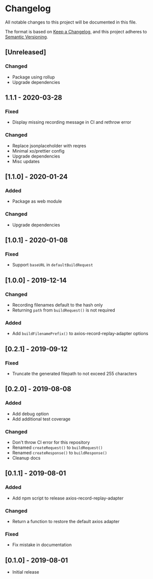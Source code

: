 # Changelog

All notable changes to this project will be documented in this file.

The format is based on [Keep a Changelog](https://keepachangelog.com/en/1.0.0/),
and this project adheres to [Semantic Versioning](https://semver.org/spec/v2.0.0.html).

## [Unreleased]

### Changed

- Package using rollup
- Upgrade dependencies

## 1.1.1 - 2020-03-28

### Fixed

- Display missing recording message in CI and rethrow error

### Changed

- Replace jsonplaceholder with reqres
- Minimal xo/prettier config
- Upgrade dependencies
- Misc updates

## [1.1.0] - 2020-01-24

### Added

- Package as web module

### Changed

- Upgrade dependencies

## [1.0.1] - 2020-01-08

### Fixed

- Support `baseURL` in `defaultBuildRequest`

## [1.0.0] - 2019-12-14

### Changed

- Recording filenames default to the hash only
- Returning `path` from `buildRequest()` is not required

### Added

- Add `buildFilenamePrefix()` to axios-record-replay-adapter options

## [0.2.1] - 2019-09-12

### Fixed

- Truncate the generated filepath to not exceed 255 characters

## [0.2.0] - 2019-08-08

### Added

- Add debug option
- Add additional test coverage

### Changed

- Don't throw CI error for this repository
- Renamed `createRequest()` to `buildRequest()`
- Renamed `createResponse()` to `buildResponse()`
- Cleanup docs

## [0.1.1] - 2019-08-01

### Added

- Add npm script to release axios-record-replay-adapter

### Changed

- Return a function to restore the default axios adapter

### Fixed

- Fix mistake in documentation

## [0.1.0] - 2019-08-01

- Initial release

